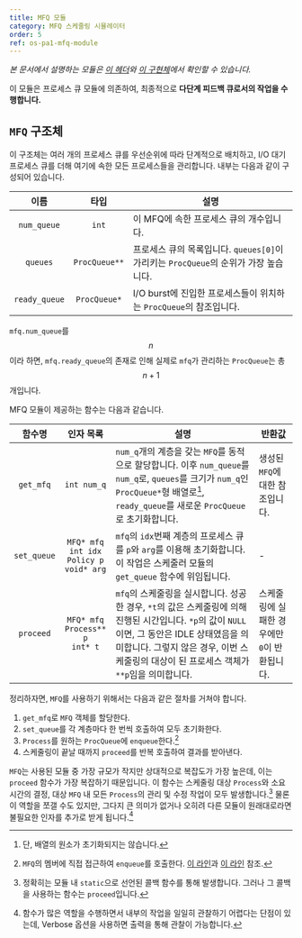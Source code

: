 ```yaml
---
title: MFQ 모듈
category: MFQ 스케줄링 시뮬레이터
order: 5
ref: os-pa1-mfq-module
---
```


*본 문서에서 설명하는 모듈은 [이 헤더](https://github.com/DropFL/OS_PA1/blob/master/MFQ.h)와 [이 구현체](https://github.com/DropFL/OS_PA1/blob/master/MFQ.c)에서 확인할 수 있습니다.*

이 모듈은 프로세스 큐 모듈에 의존하여, 최종적으로 **다단계 피드백 큐로서의 작업을 수행합니다.**

## `MFQ` 구조체

이 구조체는 여러 개의 프로세스 큐를 우선순위에 따라 단계적으로 배치하고, I/O 대기 프로세스 큐를 더해 여기에 속한 모든 프로세스들을 관리합니다. 내부는 다음과 같이 구성되어 있습니다.

| 이름          | 타입          | 설명 |
|:-------------:|:-------------:|------|
| `num_queue`   | `int`         | 이 MFQ에 속한 프로세스 큐의 개수입니다. |
| `queues`      | `ProcQueue**` | 프로세스 큐의 목록입니다. `queues[0]`이 가리키는 `ProcQueue`의 순위가 가장 높습니다. |
| `ready_queue` | `ProcQueue*`  | I/O burst에 진입한 프로세스들이 위치하는 `ProcQueue`의 참조입니다. |

`mfq.num_queue`를 $$n$$이라 하면, `mfq.ready_queue`의 존재로 인해 실제로 `mfq`가 관리하는 `ProcQueue`는 총 $$n+1$$개입니다.

MFQ 모듈이 제공하는 함수는 다음과 같습니다.

| 함수명      | 인자 목록                                            | 설명 | 반환값 |
|:-----------:|:----------------------------------------------------:|------|--------|
| `get_mfq`   | `int num_q`                                         | `num_q`개의 계층을 갖는 `MFQ`를 동적으로 할당합니다. 이후 `num_queue`를 `num_q`로, `queues`를 크기가 `num_q`인 `ProcQueue*`형 배열로[^1], `ready_queue`를 새로운 `ProcQueue`로 초기화합니다. | 생성된 `MFQ`에 대한 참조입니다. |
| `set_queue` | `MFQ* mfq`<br>`int idx`<br>`Policy p`<br>`void* arg` | `mfq`의 `idx`번째 계층의 프로세스 큐를 `p`와 `arg`를 이용해 초기화합니다. 이 작업은 스케줄러 모듈의 `get_queue` 함수에 위임됩니다. | - |
| `proceed`   | `MFQ* mfq`<br>`Process** p`<br>`int* t`              | `mfq`의 스케줄링을 실시합니다. 성공한 경우, `*t`의 값은 스케줄링에 의해 진행된 시간입니다. `*p`의 값이 `NULL`이면, 그 동안은 IDLE 상태였음을 의미합니다. 그렇지 않은 경우, 이번 스케줄링의 대상이 된 프로세스 객체가 `**p`임을 의미합니다. | 스케줄링에 실패한 경우에만 `0`이 반환됩니다. |

[^1]: 단, 배열의 원소가 초기화되지는 않습니다.

정리하자면, `MFQ`를 사용하기 위해서는 다음과 같은 절차를 거쳐야 합니다.

1. `get_mfq`로 `MFQ` 객체를 할당한다.
2. `set_queue`를 각 계층마다 한 번씩 호출하여 모두 초기화한다.
3. `Process`를 원하는 `ProcQueue`에 `enqueue`한다.[^2]
4. 스케줄링이 끝날 때까지 `proceed`를 반복 호출하여 결과를 받아낸다.

[^2]: `MFQ`의 멤버에 직접 접근하여 `enqueue`를 호출한다. [이 라인](https://github.com/DropFL/OS_PA1/blob/master/main.c#L50)과 [이 라인](https://github.com/DropFL/OS_PA1/blob/master/main.c#L54) 참조.

`MFQ`는 사용된 모듈 중 가장 규모가 작지만 상대적으로 복잡도가 가장 높은데, 이는 `proceed` 함수가 가장 복잡하기 때문입니다. 이 함수는 스케줄링 대상 `Process`와 소요 시간의 결정, 대상 `MFQ` 내 모든 `Process`의 관리 및 수정 작업이 모두 발생합니다.[^3] 물론 이 역할을 쪼갤 수도 있지만, 그다지 큰 의미가 없거나 오히려 다른 모듈이 원래대로라면 불필요한 인자를 추가로 받게 됩니다.[^4]

[^3]: 정확히는 모듈 내 `static`으로 선언된 콜백 함수를 통해 발생합니다. 그러나 그 콜백을 사용하는 함수는 `proceed`입니다.
[^4]: 함수가 많은 역할을 수행하면서 내부의 작업을 일일히 관찰하기 어렵다는 단점이 있는데, Verbose 옵션을 사용하면 출력을 통해 관찰이 가능합니다.
